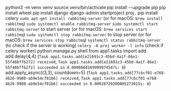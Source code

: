 python3 -m venv venv
source venv/bin/activate
pip install --upgrade pip
pip install wheel
pip install django
django-admin startproject proj .
pip install celery
`sudo apt-get install rabbitmq-server` (or for macOS: `brew install rabbitmq`)
`sudo systemctl enable rabbitmq-server`
`sudo systemctl start rabbitmq-server` to start server (or for macOS: `brew services start rabbitmq`)
`sudo systemctl stop rabbitmq-server` to stop server (or for macOS: `brew services stop rabbitmq`)
`systemctl status rabbitmq-server` (to check if the server is working)
`celery -A proj worker -l info` (check if celery worker)
python manage.py shell
from app1.tasks import add
add.delay(4,4) (`Task app1.tasks.add[e21691c3-45bd-4a1f-86e1-55f46bffb272] received`, `Task app1.tasks.add[e21691c3-45bd-4a1f-86e1-55f46bffb272] succeeded in 0.0008664169999974547s: 8`)
add.apply_async((3,3), countdown=5) (`Task app1.tasks.add[77cbcf01-e768-4b26-9980-ab9e54cf81b6] received`, `Task app1.tasks.add[77cbcf01-e768-4b26-9980-ab9e54cf81b6] succeeded in 0.00028729200005273015s: 6`)